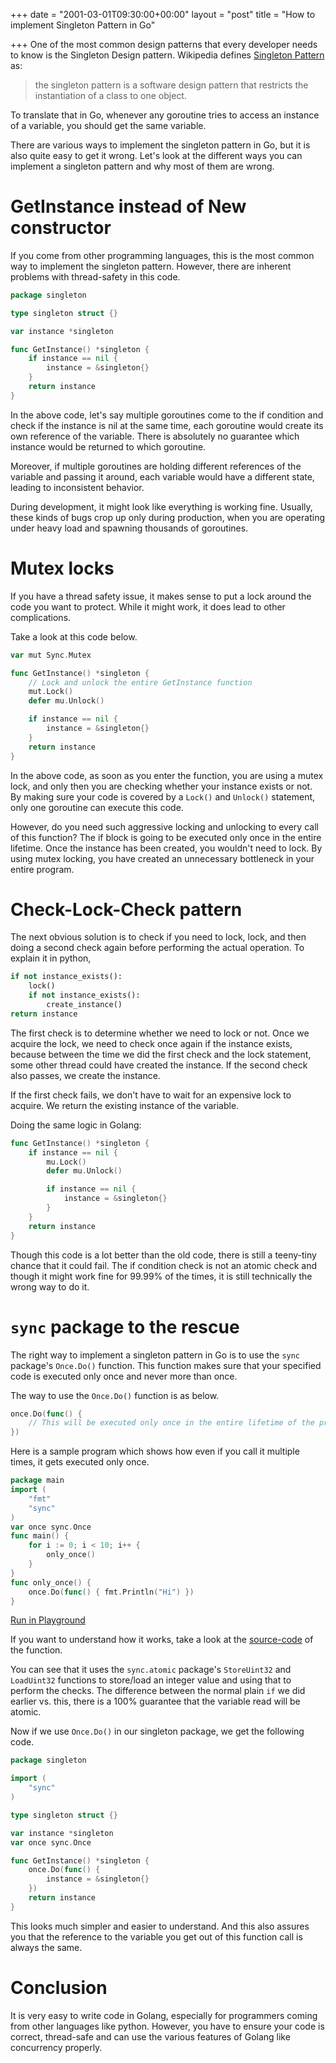 +++
date = "2001-03-01T09:30:00+00:00"
layout = "post"
title = "How to implement Singleton Pattern in Go"

+++
One of the most common design patterns that every developer needs to know is the Singleton Design pattern. Wikipedia defines [Singleton Pattern](https://en.wikipedia.org/wiki/Singleton_pattern) as:

> the singleton pattern is a software design pattern that restricts the instantiation of a class to one object. 

To translate that in Go, whenever any goroutine tries to access an instance of a variable, you should get the same variable. 

There are various ways to implement the singleton pattern in Go, but it is also quite easy to get it wrong. Let's look at the different ways you can implement a singleton pattern and why most of them are wrong.

# GetInstance instead of New constructor

If you come from other programming languages, this is the most common way to implement the singleton pattern. However, there are inherent problems with thread-safety in this code. 

```go
package singleton

type singleton struct {}

var instance *singleton

func GetInstance() *singleton {
    if instance == nil {
        instance = &singleton{}
    }
    return instance
}
```

In the above code, let's say multiple goroutines come to the if condition and check if the instance is nil at the same time, each goroutine would create its own reference of the variable. There is absolutely no guarantee which instance would be returned to which goroutine. 

Moreover, if multiple goroutines are holding different references of the variable and passing it around, each variable would have a different state, leading to inconsistent behavior.

During development, it might look like everything is working fine. Usually, these kinds of bugs crop up only during production, when you are operating under heavy load and spawning thousands of goroutines.  


# Mutex locks

If you have a thread safety issue, it makes sense to put a lock around the code you want to protect. While it might work, it does lead to other complications. 

Take a look at this code below. 

```go
var mut Sync.Mutex

func GetInstance() *singleton {
    // Lock and unlock the entire GetInstance function
    mut.Lock()
    defer mu.Unlock()

    if instance == nil {
        instance = &singleton{}
    }
    return instance
}
```

In the above code, as soon as you enter the function, you are using a mutex lock, and only then you are checking whether your instance exists or not. By making sure your code is covered by a `Lock()` and `Unlock()` statement, only one goroutine can execute this code.

However, do you need such aggressive locking and unlocking to every call of this function? The if block is going to be executed only once in the entire lifetime. Once the instance has been created, you wouldn't need to lock. By using mutex locking, you have created an unnecessary bottleneck in your entire program.


# Check-Lock-Check pattern

The next obvious solution is to check if you need to lock, lock, and then doing a second check again before performing the actual operation. To explain it in python, 

```python
if not instance_exists():
    lock()
    if not instance_exists():
        create_instance()
return instance
```

The first check is to determine whether we need to lock or not. Once we acquire the lock, we need to check once again if the instance exists, because between the time we did the first check and the lock statement, some other thread could have created the instance. If the second check also passes, we create the instance. 

If the first check fails, we don't have to wait for an expensive lock to acquire. We return the existing instance of the variable. 

Doing the same logic in Golang:

```go
func GetInstance() *singleton {
    if instance == nil {
        mu.Lock()
        defer mu.Unlock()

        if instance == nil {
            instance = &singleton{}
        }
    }
    return instance
}
```

Though this code is a lot better than the old code, there is still a teeny-tiny chance that it could fail. The if condition check is not an atomic check and though it might work fine for 99.99% of the times, it is still technically the wrong way to do it. 

# `sync` package to the rescue
The right way to implement a singleton pattern in Go is to use the `sync` package's `Once.Do()` function. This function makes sure that your specified code is executed only once and never more than once.

The way to use the `Once.Do()` function is as below.

```go
once.Do(func() {
    // This will be executed only once in the entire lifetime of the program
})
```

Here is a sample program which shows how even if you call it multiple times, it gets executed only once. 

```go
package main
import (
	"fmt"
	"sync"
)
var once sync.Once
func main() {
	for i := 0; i < 10; i++ {
		only_once()
	}
}
func only_once() {
	once.Do(func() { fmt.Println("Hi") })
}
```
[Run in Playground](https://play.golang.org/p/cryDuoSmGMZ)

If you want to understand how it works, take a look at the [source-code](https://golang.org/src/sync/once.go?s=1137:1164#L25) of the function. 

You can see that it uses the `sync.atomic` package's `StoreUint32` and `LoadUint32` functions to store/load an integer value and using that to perform the checks. The difference between the normal plain `if` we did earlier vs. this, there is a 100% guarantee that the variable read will be atomic.

Now if we use `Once.Do()` in our singleton package, we get the following code.

```go
package singleton

import (
    "sync"
)

type singleton struct {}

var instance *singleton
var once sync.Once

func GetInstance() *singleton {
    once.Do(func() {
        instance = &singleton{}
    })
    return instance
}
```

This looks much simpler and easier to understand. And this also assures you that the reference to the variable you get out of this function call is always the same.

# Conclusion

It is very easy to write code in Golang, especially for programmers coming from other languages like python. However, you have to ensure your code is correct, thread-safe and can use the various features of Golang like concurrency properly.